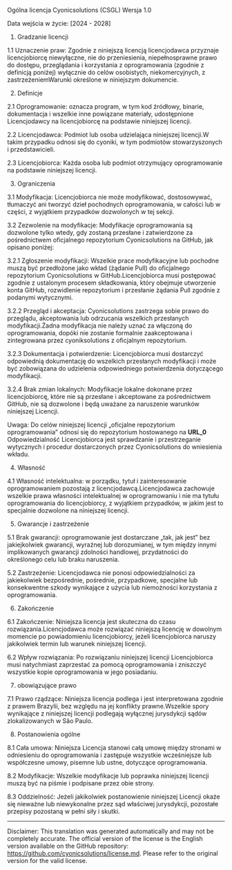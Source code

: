 Ogólna licencja Cyonicsolutions (CSGL)
Wersja 1.0

Data wejścia w życie: [2024 - 2028]

1. Gradzanie licencji

1.1 Uznaczenie praw: Zgodnie z niniejszą licencją licencjodawca przyznaje licencjobiorcę niewyłączne, nie do przeniesienia, niepełnosprawne prawo do dostępu, przeglądania i korzystania z oprogramowania (zgodnie z definicją poniżej) wyłącznie do celów osobistych, niekomercyjnych, z zastrzeżeniemWarunki określone w niniejszym dokumencie.

2. Definicje

2.1 Oprogramowanie: oznacza program, w tym kod źródłowy, binarie, dokumentacja i wszelkie inne powiązane materiały, udostępnione Licencjodawcy na licencjobiorcę na podstawie niniejszej licencji.

2.2 Licencjodawca: Podmiot lub osoba udzielająca niniejszej licencji.W takim przypadku odnosi się do cyoniki, w tym podmiotów stowarzyszonych i przedstawicieli.

2.3 Licencjobiorca: Każda osoba lub podmiot otrzymujący oprogramowanie na podstawie niniejszej licencji.

3. Ograniczenia

3.1 Modyfikacja: Licencjobiorca nie może modyfikować, dostosowywać, tłumaczyć ani tworzyć dzieł pochodnych oprogramowania, w całości lub w części, z wyjątkiem przypadków dozwolonych w tej sekcji.

3.2 Zezwolenie na modyfikacje: Modyfikacje oprogramowania są dozwolone tylko wtedy, gdy zostaną przesłane i zatwierdzone za pośrednictwem oficjalnego repozytorium Cyonicsolutions na GitHub, jak opisano poniżej:

3.2.1 Zgłoszenie modyfikacji: Wszelkie prace modyfikacyjne lub pochodne muszą być przedłożone jako wkład (żądanie Pull) do oficjalnego repozytorium Cyonicsolutions w GitHub.Licencjobiorca musi postępować zgodnie z ustalonym procesem składkowania, który obejmuje utworzenie konta GitHub, rozwidlenie repozytorium i przesłanie żądania Pull zgodnie z podanymi wytycznymi.

3.2.2 Przegląd i akceptacja: Cyonicsolutions zastrzega sobie prawo do przeglądu, akceptowania lub odrzucania wszelkich przesłanych modyfikacji.Żadna modyfikacja nie należy uznać za włączoną do oprogramowania, dopóki nie zostanie formalnie zaakceptowana i zintegrowana przez cyoniksolutions z oficjalnym repozytorium.

3.2.3 Dokumentacja i potwierdzenie: Licencjobiorca musi dostarczyć odpowiednią dokumentację do wszelkich przesłanych modyfikacji i może być zobowiązana do udzielenia odpowiedniego potwierdzenia dotyczącego modyfikacji.

3.2.4 Brak zmian lokalnych: Modyfikacje lokalne dokonane przez licencjobiorcę, które nie są przesłane i akceptowane za pośrednictwem GitHub, nie są dozwolone i będą uważane za naruszenie warunków niniejszej Licencji.

Uwaga: Do celów niniejszej licencji „oficjalne repozytorium oprogramowania” odnosi się do repozytorium hostowanego na __URL_0__ Odpowiedzialność Licencjobiorca jest sprawdzanie i przestrzeganie wytycznych i procedur dostarczonych przez Cyonicsolutions do wniesienia wkładu.

4. Własność

4.1 Własność intelektualna: w porządku, tytuł i zainteresowanie oprogramowaniem pozostają z licencjodawcą.Licencjodawca zachowuje wszelkie prawa własności intelektualnej w oprogramowaniu i nie ma tytułu oprogramowania do licencjobiorcy, z wyjątkiem przypadków, w jakim jest to specjalnie dozwolone na niniejszej licencji.

5. Gwarancje i zastrzeżenie

5.1 Brak gwarancji: oprogramowanie jest dostarczane „tak, jak jest” bez jakiejkolwiek gwarancji, wyraźnej lub dorozumianej, w tym między innymi implikowanych gwarancji zdolności handlowej, przydatności do określonego celu lub braku naruszenia.

5.2 Zastrzeżenie: Licencjodawca nie ponosi odpowiedzialności za jakiekolwiek bezpośrednie, pośrednie, przypadkowe, specjalne lub konsekwentne szkody wynikające z użycia lub niemożności korzystania z oprogramowania.

6. Zakończenie

6.1 Zakończenie: Niniejsza licencja jest skuteczna do czasu rozwiązania.Licencjodawca może rozwiązać niniejszą licencję w dowolnym momencie po powiadomieniu licencjobiorcy, jeżeli licencjobiorca naruszy jakikolwiek termin lub warunek niniejszej licencji.

6.2 Wpływ rozwiązania: Po rozwiązaniu niniejszej licencji Licencjobiorca musi natychmiast zaprzestać za pomocą oprogramowania i zniszczyć wszystkie kopie oprogramowania w jego posiadaniu.

7. obowiązujące prawo

7.1 Prawo rządzące: Niniejsza licencja podlega i jest interpretowana zgodnie z prawem Brazylii, bez względu na jej konflikty prawne.Wszelkie spory wynikające z niniejszej licencji podlegają wyłącznej jurysdykcji sądów zlokalizowanych w São Paulo.

8. Postanowienia ogólne

8.1 Cała umowa: Niniejsza Licencja stanowi całą umowę między stronami w odniesieniu do oprogramowania i zastępuje wszystkie wcześniejsze lub współczesne umowy, pisemne lub ustne, dotyczące oprogramowania.

8.2 Modyfikacje: Wszelkie modyfikacje lub poprawka niniejszej licencji muszą być na piśmie i podpisane przez obie strony.

8.3 Oddzielność: Jeżeli jakikolwiek postanowienie niniejszej Licencji okaże się nieważne lub niewykonalne przez sąd właściwej jurysdykcji, pozostałe przepisy pozostaną w pełni siły i skutki.

---
Disclaimer: This translation was generated automatically and may not be completely accurate. The official version of the license is the English version available on the GitHub repository: https://github.com/cyonicsolutions/license.md. Please refer to the original version for the valid license.